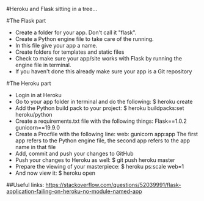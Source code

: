 #Heroku and Flask sitting in a tree...

#The Flask part
- Create a folder for your app. Don't call it "flask".
- Create a Python engine file to take care of the running.
- In this file give your app a name.
- Create folders for templates and static files
- Check to make sure your app/site works with Flask by running the engine file in terminal.
- If you haven't done this already make sure your app is a Git repository

#The Heroku part
- Login in at Heroku
- Go to your app folder in terminal and do the following: $ heroku create
- Add the Python build pack to your project: $ heroku buildpacks:set heroku/python
- Create a requirements.txt file with the following things:
  Flask==1.0.2
  gunicorn==19.9.0
- Create a Procfile with the following line:
  web: gunicorn app:app
  The first app refers to the Python engine file, the second app refers to the app name in that file
- Add, commit and push your changes to GitHub
- Push your changes to Heroku as well: $ git push heroku master
- Prepare the viewing of your masterpiece: $ heroku ps:scale web=1
- And now view it: $ heroku open


##Useful links:
https://stackoverflow.com/questions/52039991/flask-application-failing-on-heroku-no-module-named-app
